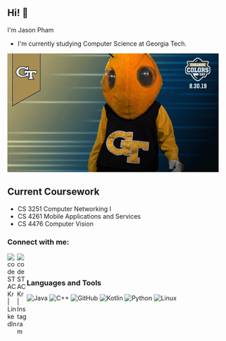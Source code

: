 ## Hi! 👋
I'm Jason Pham

- I'm currently studying Computer Science at Georgia Tech.

![til](./gatech.gif)

## Current Coursework
- CS 3251 Computer Networking I
- CS 4261 Mobile Applications and Services
- CS 4476 Computer Vision


### Connect with me:
[<img align="left" alt="codeSTACKr | LinkedIn" width="22px" src="https://user-images.githubusercontent.com/70985186/133722766-09a30763-01ec-417c-96d6-494b060f7a0c.png" />][linkedin]
[<img align="left" alt="codeSTACKr | Instagram" width="22px" src="https://user-images.githubusercontent.com/70985186/133723370-e45d7d75-5c87-4a80-8a1f-c534a02a73b8.png" />][instagram]
</br>
</br>
### Languages and Tools
<!---
phamja1/phamja1 is a ✨ special ✨ repository because its `README.md` (this file) appears on your GitHub profile.
You can click the Preview link to take a look at your changes.
--->
![Java](https://user-images.githubusercontent.com/70985186/133035737-0fce4871-9134-43f4-9b1c-88af27b7d5ac.png)
![C++](https://user-images.githubusercontent.com/70985186/133036270-edce12f2-edb1-4fa8-8d53-8939ae58f0d2.png)
![GitHub](https://user-images.githubusercontent.com/70985186/133722770-c5db099b-a1e9-46f9-bb77-bc43c7c91e46.png)
![Kotlin](https://user-images.githubusercontent.com/70985186/133722764-493b9b7c-0a20-4895-b88f-c5f8143b42c4.png)
![Python](https://user-images.githubusercontent.com/70985186/133723043-8c96e252-80c5-480f-b057-b357282cfcd5.png)
![Linux](https://user-images.githubusercontent.com/70985186/133723117-e28cd477-4a16-4e25-b097-16acd48a59e1.png)

[instagram]: https://instagram.com/jj.pham1
[linkedin]: https://linkedin.com/in/jason-d-pham
